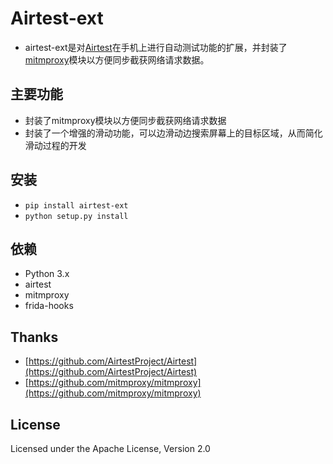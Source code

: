 Airtest-ext
========
- airtest-ext是对[Airtest](https://github.com/AirtestProject/Airtest)在手机上进行自动测试功能的扩展，并封装了[mitmproxy](https://github.com/mitmproxy/mitmproxy)模块以方便同步截获网络请求数据。

主要功能
--------
- 封装了mitmproxy模块以方便同步截获网络请求数据
- 封装了一个增强的滑动功能，可以边滑动边搜索屏幕上的目标区域，从而简化滑动过程的开发

安装
------------

* `pip install airtest-ext`
* `python setup.py install`

依赖
------------
- Python 3.x 
- airtest
- mitmproxy
- frida-hooks

Thanks
-------
- [https://github.com/AirtestProject/Airtest](https://github.com/AirtestProject/Airtest)
- [https://github.com/mitmproxy/mitmproxy](https://github.com/mitmproxy/mitmproxy)

License
-------
Licensed under the Apache License, Version 2.0
